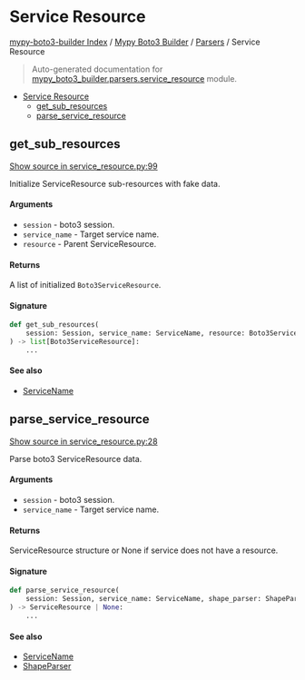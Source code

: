 # Service Resource

[mypy-boto3-builder Index](../../README.md#mypy-boto3-builder-index) /
[Mypy Boto3 Builder](../index.md#mypy-boto3-builder) /
[Parsers](./index.md#parsers) /
Service Resource

> Auto-generated documentation for [mypy_boto3_builder.parsers.service_resource](https://github.com/youtype/mypy_boto3_builder/blob/main/mypy_boto3_builder/parsers/service_resource.py) module.

- [Service Resource](#service-resource)
  - [get_sub_resources](#get_sub_resources)
  - [parse_service_resource](#parse_service_resource)

## get_sub_resources

[Show source in service_resource.py:99](https://github.com/youtype/mypy_boto3_builder/blob/main/mypy_boto3_builder/parsers/service_resource.py#L99)

Initialize ServiceResource sub-resources with fake data.

#### Arguments

- `session` - boto3 session.
- `service_name` - Target service name.
- `resource` - Parent ServiceResource.

#### Returns

A list of initialized `Boto3ServiceResource`.

#### Signature

```python
def get_sub_resources(
    session: Session, service_name: ServiceName, resource: Boto3ServiceResource
) -> list[Boto3ServiceResource]:
    ...
```

#### See also

- [ServiceName](../service_name.md#servicename)



## parse_service_resource

[Show source in service_resource.py:28](https://github.com/youtype/mypy_boto3_builder/blob/main/mypy_boto3_builder/parsers/service_resource.py#L28)

Parse boto3 ServiceResource data.

#### Arguments

- `session` - boto3 session.
- `service_name` - Target service name.

#### Returns

ServiceResource structure or None if service does not have a resource.

#### Signature

```python
def parse_service_resource(
    session: Session, service_name: ServiceName, shape_parser: ShapeParser
) -> ServiceResource | None:
    ...
```

#### See also

- [ServiceName](../service_name.md#servicename)
- [ShapeParser](./shape_parser.md#shapeparser)


